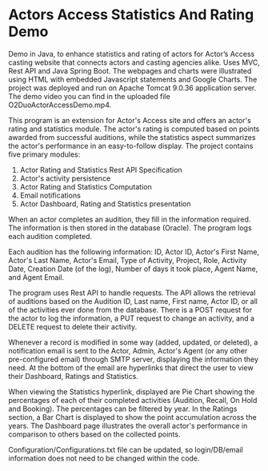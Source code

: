 # Actors Access Statistics And Rating Demo
Demo in Java, to enhance statistics and rating of actors for Actor’s Access casting website that connects actors and casting agencies alike. Uses MVC, Rest API and Java Spring Boot. The webpages and charts were illustrated using HTML with embedded Javascript statements and Google Charts. The project was deployed and run on Apache Tomcat 9.0.36 application server. The demo video you can find in the uploaded file O2DuoActorAccessDemo.mp4.

This program is an extension for Actor's Access site and offers an actor's rating and statistics module. The actor's rating is computed based on points awarded from successful auditions, while the statistics aspect summarizes the actor's performance in an easy-to-follow display. The project contains five primary modules:

1. Actor Rating and Statistics Rest API Specification
2. Actor's activity persistence
3. Actor Rating and Statistics Computation
4. Email notifications
5. Actor Dashboard, Rating and Statistics presentation

When an actor completes an audition, they fill in the information required. The information is then stored in the database (Oracle). The program logs each audition completed.

Each audition has the following information: ID, Actor ID, Actor's First Name, Actor's Last Name, Actor's Email, Type of Activity, Project, Role, Activity Date, Creation Date (of the log), Number of days it took place, Agent Name, and Agent Email.

The program uses Rest API to handle requests. The API allows the retrieval of auditions based on the Audition ID, Last name, First name, Actor ID, or all of the activities ever done from the database. There is a POST request for the actor to log the information, a PUT request to change an activity, and a DELETE request to delete their activity.

Whenever a record is modified in some way (added, updated, or deleted), a notification email is sent to the Actor, Admin, Actor's Agent (or any other pre-configured email) through SMTP server, displaying the information they need. At the bottom of the email are hyperlinks that direct the user to view their Dashboard, Ratings and Statistics.

When viewing the Statistics hyperlink, displayed are Pie Chart showing the percentages of each of their completed activities (Audition, Recall, On Hold and Booking). The percentages can be filtered by year. In the Ratings section, a Bar Chart is displayed to show the point accumulation across the years. The Dashboard page illustrates the overall actor's performance in comparison to others based on the collected points.

Configuration/Configurations.txt file can be updated, so login/DB/email information does not need to be changed within the code.
